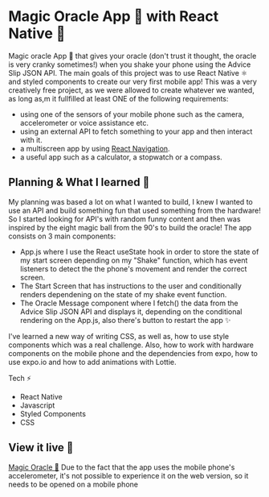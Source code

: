 # Magic Oracle App 🔮 with React Native 📱

Magic oracle App 🔮 that gives your oracle (don't trust it thought, the oracle is very cranky sometimes!) when you shake your phone using the Advice Slip JSON API. 
The main goals of this project was to use React Native ⚛️ and styled components to create our very first mobile app! This was a very creatively free project, as we were allowed to create whatever we wanted, as long as,m  it fullfilled at least ONE of the following requirements:
- using one of the sensors of your mobile phone such as the camera, accelerometer or voice assistance etc.
- using an external API to fetch something to your app and then interact with it.
- a multiscreen app by using [React Navigation](https://facebook.github.io/react-native/docs/navigation).
- a useful app such as a calculator, a stopwatch or a compass.


## Planning & What I learned 🧩

My planning was based a lot on what I wanted to build, I knew I wanted to use an API and build something fun that used something from the hardware! So I started looking for API's with random funny content and then was inspired by the eight magic ball from the 90's to build the oracle! 
The app consists on 3 main components:
- App.js where I use the React useState hook in order to store the state of my start screen depending on my "Shake" function, which has event listeners to detect the the phone's movement and render the correct screen. 
- The Start Screen that has instructions to the user and conditionally renders dependening on the state of my shake event function. 
- The Oracle Message component where I fetch() the data from the Advice Slip JSON API and displays it, depending on the conditional rendering on the App.js, also there's button to restart the app ✨

I've learned a new way of writing CSS, as well as, how to use style components which was a real challenge. Also, how to work with hardware components on the mobile phone and the dependencies from expo, how to use expo.io and how to add animations with Lottie. 

Tech ⚡️
- React Native 
- Javascript
- Styled Components 
- CSS

## View it live 🔴
[Magic Oracle 🔮](https://snack.expo.io/@sofiavazs/6c0e6c) Due to the fact that the app uses the mobile phone's accelerometer, it's not possible to experience it on the web version, so it needs to be opened on a mobile phone
